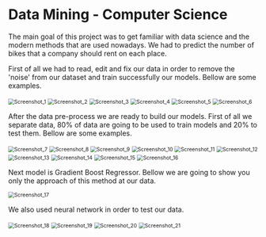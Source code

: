 # Data Mining - Computer Science

The main goal of this project was to get familiar with data science and the modern methods that are used nowadays.  We had to predict the number of bikes that a company should rent on each place.

First of all we had to read, edit and fix our data in order to remove the 'noise' from our dataset and train successfully our models. Bellow are some examples. 

<img src="C:\Users\Roni\Desktop\Everything\MyProjects\DataMining(Python)\img\Screenshot_1.png" alt="Screenshot_1" style="zoom:75%;" />

<img src="C:\Users\Roni\Desktop\Everything\MyProjects\DataMining(Python)\img\Screenshot_2.png" alt="Screenshot_2" style="zoom:75%;" />

<img src="C:\Users\Roni\Desktop\Everything\MyProjects\DataMining(Python)\img\Screenshot_3.png" alt="Screenshot_3" style="zoom:75%;" />

<img src="C:\Users\Roni\Desktop\Everything\MyProjects\DataMining(Python)\img\Screenshot_4.png" alt="Screenshot_4" style="zoom:75%;" />

<img src="C:\Users\Roni\Desktop\Everything\MyProjects\DataMining(Python)\img\Screenshot_5.png" alt="Screenshot_5" style="zoom:75%;" />

<img src="C:\Users\Roni\Desktop\Everything\MyProjects\DataMining(Python)\img\Screenshot_6.png" alt="Screenshot_6" style="zoom:75%;" />

After the data pre-process we are ready to build our models. First of all we separate data, 80% of data are going to be used to train models and 20% to test them. Bellow are some examples.

<img src="C:\Users\Roni\Desktop\Everything\MyProjects\DataMining(Python)\img\Screenshot_7.png" alt="Screenshot_7" style="zoom:75%;" />

<img src="C:\Users\Roni\Desktop\Everything\MyProjects\DataMining(Python)\img\Screenshot_8.png" alt="Screenshot_8" style="zoom:75%;" />

<img src="C:\Users\Roni\Desktop\Everything\MyProjects\DataMining(Python)\img\Screenshot_9.png" alt="Screenshot_9" style="zoom:75%;" />

<img src="C:\Users\Roni\Desktop\Everything\MyProjects\DataMining(Python)\img\Screenshot_10.png" alt="Screenshot_10" style="zoom:75%;" />

<img src="C:\Users\Roni\Desktop\Everything\MyProjects\DataMining(Python)\img\Screenshot_11.png" alt="Screenshot_11" style="zoom:75%;" />

<img src="C:\Users\Roni\Desktop\Everything\MyProjects\DataMining(Python)\img\Screenshot_12.png" alt="Screenshot_12" style="zoom:75%;" />

<img src="C:\Users\Roni\Desktop\Everything\MyProjects\DataMining(Python)\img\Screenshot_13.png" alt="Screenshot_13" style="zoom:75%;" />

<img src="C:\Users\Roni\Desktop\Everything\MyProjects\DataMining(Python)\img\Screenshot_14.png" alt="Screenshot_14" style="zoom:75%;" />

<img src="C:\Users\Roni\Desktop\Everything\MyProjects\DataMining(Python)\img\Screenshot_15.png" alt="Screenshot_15" style="zoom:75%;" />

<img src="C:\Users\Roni\Desktop\Everything\MyProjects\DataMining(Python)\img\Screenshot_16.png" alt="Screenshot_16" style="zoom:75%;" />

Next model is Gradient Boost Regressor. Bellow we are going to show you only the approach of this method at our data.

<img src="C:\Users\Roni\Desktop\Everything\MyProjects\DataMining(Python)\img\Screenshot_17.png" alt="Screenshot_17" style="zoom:75%;" />

We also used neural network in order to test our data. 

<img src="C:\Users\Roni\Desktop\Everything\MyProjects\DataMining(Python)\img\Screenshot_18.png" alt="Screenshot_18" style="zoom:75%;" />

<img src="C:\Users\Roni\Desktop\Everything\MyProjects\DataMining(Python)\img\Screenshot_19.png" alt="Screenshot_19" style="zoom:75%;" />

<img src="C:\Users\Roni\Desktop\Everything\MyProjects\DataMining(Python)\img\Screenshot_20.png" alt="Screenshot_20" style="zoom:75%;" />

<img src="C:\Users\Roni\Desktop\Everything\MyProjects\DataMining(Python)\img\Screenshot_21.png" alt="Screenshot_21" style="zoom:75%;" />



